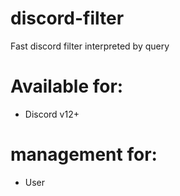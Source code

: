 # discord-filter
Fast discord filter interpreted by query

# Available for:
- Discord v12+

# management for:
- User

